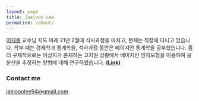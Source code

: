 ```yaml
---
layout: page
title: Jaejoon Lee
permalink: /about/
---
```


[이재용](https://jylee749.wordpress.com/) 교수님 지도 아래 21년 2월에 석사과정을 마치고, 현재는 직장에 다니고 있습니다. 학부 때는 경제학과 통계학을, 석사과정 동안은 베이지안 통계학을 공부했습니다. 좀더 구체적으로는 이상치가 존재하는 고차원 상황에서 베이지안 인자모형을 이용하여 공분산을 추정하는 방법에 대해 연구하였습니다. [**(Link)**](https://arxiv.org/abs/2012.04315)



### Contact me

[jaejoonlee94@gmail.com](mailto:jaejoonlee94@gmail.com)
